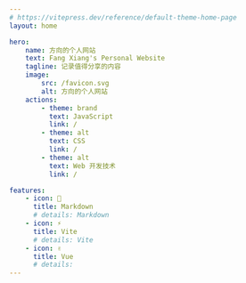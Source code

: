 ```yaml
---
# https://vitepress.dev/reference/default-theme-home-page
layout: home

hero:
    name: 方向的个人网站
    text: Fang Xiang's Personal Website
    tagline: 记录值得分享的内容
    image:
        src: /favicon.svg
        alt: 方向的个人网站
    actions:
        - theme: brand
          text: JavaScript
          link: /
        - theme: alt
          text: CSS
          link: /
        - theme: alt
          text: Web 开发技术
          link: /

features:
    - icon: 📝
      title: Markdown
      # details: Markdown
    - icon: ⚡
      title: Vite
      # details: Vite
    - icon: ✌️
      title: Vue
      # details:
---
```

